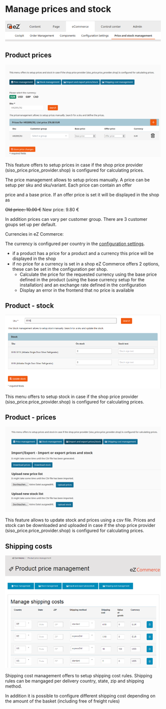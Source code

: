 #  Manage prices and stock 

![](img/manage_prices_menu.png)

## Product prices

![](img/price_management_prices.png)

This feature offers to setup prices in case if the shop price provider (siso_price.price_provider.shop) is configured for calculating prices.

The price management allows to setup prices manually. A price can be setup per sku and sku/variant. Each price can contain an offer

price and a base price. If an offer price is set it will be displayed in the shop as

~~Old price: 10.00 €~~ New price: 9.80 €

In addition prices can vary per customer group. There are 3 customer goups set up per default.

Currencies in eZ Commerce:

The currency is configured per country in the [configuration settings](../../product_description/ecommerce_administration.md).

- if a product has a price for a product and a currency this price will be displayed in the shop
- if no price for a currency is set in a shop eZ Commerce offers 2 options, these can be set in the configuration per shop.
    - Calculate the price for the requested currency using the base price defined in the product (using the base currency setup for the installation) and an exchange rate defined in the configuration
    - Display an error in the frontend that no price is available
    
## Product - stock

![](img/stock_management.png)

This menu offers to setup stock in case if the shop price provider (siso_price.price_provider.shop) is configured for calculating prices.

## Product - prices

![](img/import_export_prices.png)

This feature allows to update stock and prices using a csv file. Prices and stock can be downloaded and uploaded in case if the shop price provider (siso_price.price_provider.shop) is configured for calculating prices.

## Shipping costs

![](img/shipping_costs.png)

Shipping cost management offers to setup shipping cost rules. Shipping rules can be mangaged per delivery country, state, zip and shipping method.

In addition it is possible to configure different shipping cost depending on the amount of the basket (including free of freight rules)

## 